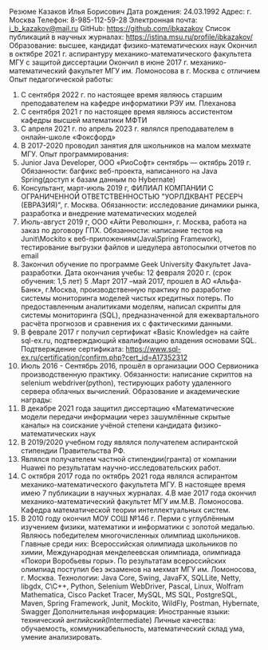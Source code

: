 Резюме
Казаков Илья Борисович
Дата рождения: 24.03.1992
Адрес: г. Москва
Телефон: 8-985-112-59-28
Электронная почта: i_b_kazakov@mail.ru
GitHub: https://github.com/ibkazakov
Список публикаций в научных журналах: https://istina.msu.ru/profile/ibkazakov/
Образование:  высшее, кандидат физико-математических наук
Окончил в октябре 2021 г. аспирантуру механико-математического факультета МГУ с защитой диссертации 
Окончил в июне 2017 г. механико-математический факультет МГУ им. Ломоносова в г. Москва с отличием
Опыт педагогической работы:
1. C сентября 2022 г. по настоящее время являюсь старшим преподавателем на кафедре информатики РЭУ им. Плеханова
2. С сентября 2021 г по настоящее время являюсь ассистентом кафедры высшей математики МФТИ
3. С апреля 2021 г. по апрель 2023 г. являлся преподавателем в онлайн-школе «Фоксфорд»
4. В 2017-2020 проводил занятия для школьников на малом мехмате МГУ.
Опыт программирования:
1. Junior Java Developer, ООО «РиоСофт» сентябрь — октябрь 2019 г. Обязанности: багфикс веб-проекта, написанного на Java Spring(доступ к базам данным по Hybernate)
2. Консультант,  март-июль 2019 г, ФИЛИАЛ КОМПАНИИ С ОГРАНИЧЕННОЙ ОТВЕТСТВЕННОСТЬЮ "УОРЛДКВАНТ РЕСЕРЧ (ЕВРАЗИЯ)", г. Москва.
Обязанности: исследование динамики рынка, разработка и внедрение математических моделей
3. Июль-август 2019 г, ООО «Айти Революшн», г. Москва, работа на заказ по договору ГПХ. Обязанности: написание тестов на Junit\Mockito к веб-приложениям(Java\Spring Framework), тестирование выгрузки файлов и шедулера автопосылки отчетов по email
4. Закончил обучение по программе Geek University Факультет Java-разработки. 
Дата окончания учебы: 12 февраля 2020 г. (срок обучения: 1,5 лет)
5 .Март 2017 –май 2017, прошел в АО «Альфа-Банк», г.Москва,  производственную практику по разработке системы мониторинга моделей чистых кредитных потерь.
По предоставленным аналитиками моделям, написал скрипты для системы мониторинга (SQL), предназначенной для ежеквартального расчёта  прогнозов и сравнения их с фактическими данными. 
6. В феврале 2017 г получил сертификат «Basic Knowledge» на сайте sql-ex.ru, подтверждающий квалификацию владения основами SQL. Подтверждение сертификата: 
https://www.sql-ex.ru/certification/confirm.php?cert_id=A17352312
7. Июль 2016 - Сентябрь 2016, прошёл в организации  ООО Сервионика производственную практику. Обязанности: написание скриптов на selenium webdriver(python), тестирующих работу удаленного сервера облачных вычислений. 
Образование и академические награды: 
1. В декабре 2021 года защитил диссертацию «Математические модели передачи информации через зашумлённые скрытые каналы» на соискание учёной степени кандидата физико-математических наук
1. В 2019/2020 учебном году являлся получателем аспирантской стипендии Правительства РФ.
2. Являлся получателем частной стипендии(гранта) от компании Huawei по результатам научно-исследовательских работ.
3. С октября 2017 года по октябрь 2021 года являлся аспирантом механико-математического факультета МГУ. В настоящее время имею 7 публикации в научных журналах.
4.В мае 2017 года окончил механико-математический факультет  МГУ им.М.В. Ломоносова. Кафедра математической теории интеллектуальных систем.
5. В  2010 году окончил МОУ СОШ №146 г. Перми с углублённым изучением физики, математики и информатики с золотой медалью. Являюсь победителем многочисленных олимпиад школьников. Главные среди них: Всероссийская олимпиада школьников по химии, Международная менделеевская олимпиада, олимпиада «Покори Воробьевы горы».
По результатам всероссийских олимпиад поступил без экзаменов на мехмат МГУ им. Ломоносова, г. Москва.
Технологии: 
Java Core, Swing, JavaFX, SQLLite, Netty, libgdx, C\C++, Python, Selenium WebDriver, Pascal, Linux, Wolfram Mathematica, Cisco Packet Tracer, MySQL, MS SQL, PostgreSQL, Maven, Spring Framework, Junit, Mockito, WildFly, Postman, Hybernate, Swagger
Дополнительная информация:   Иностранные языки: технический английский(Intermediate)
Личные качества: обучаемость, коммуникабельность, математический склад ума, умение анализировать.
